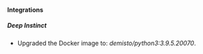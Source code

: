#### Integrations
##### Deep Instinct
- Upgraded the Docker image to: *demisto/python3:3.9.5.20070*.

